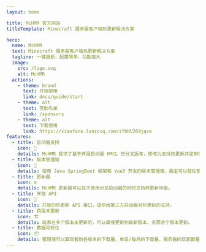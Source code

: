 ```yaml
---
layout: home

title: McHMR 官方网站
titleTemplate: Minecraft 服务器客户端热更新解决方案

hero:
  name: McHMR
  text: Minecraft 服务器客户端热更新解决方案
  tagline: 一键更新，配置简单，功能强大
  image:
    src: /logo.svg
    alt: McHMR
  actions:
    - theme: brand
      text: 开始使用
      link: docs/guide/start
    - theme: alt
      text: 赞助名单
      link: /sponsors
    - theme: alt
      text: 下载使用
      link: https://xiaofans.lanzouq.com/if8HU264jqve
features:
  - title: 启动器支持
    icon: 🚀 
    details: McHMR 提供了基于开源启动器 HMCL 的分叉版本，修改为支持热更新并定制化移除部分功能的启动器。
  - title: 版本管理端
    icon: 🔑 
    details: 使用 Java SpringBoot 框架和 Vue3 开发的版本管理端，服主可以轻松管理客户端版本。
  - title: 更新器
    icon: ⚙️ 
    details: McHMR 更新器可以在不使用分叉启动器的同时支持热更新功能。
  - title: 开放 API
    icon: 🔌 
    details: 开放的热更新 API 接口，提供给第三方启动器对热更新的支持。
  - title: 跨版本更新
    icon: 🏗 
    details: 玩家在多个版本未更新后，可以直接更新到最新版本，无需逐个版本更新。
  - title: 数据可视化
    icon: 📦 
    details: 管理端可以直观看到各版本的下载量、单日/每月的下载量、服务器的玩家数量和服务器状态等。
---
```


